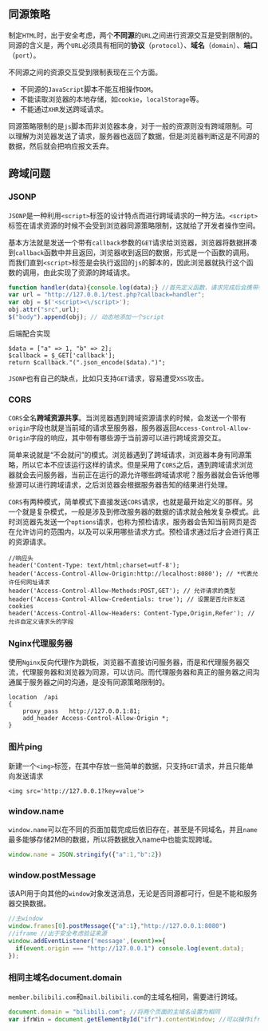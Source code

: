 ## 同源策略

制定`HTML`时，出于安全考虑，两个**不同源**的`URL`之间进行资源交互是受到限制的。同源的含义是，两个`URL`必须具有相同的**协议**（`protocol`）、**域名**（`domain`）、**端口**（`port`）。

不同源之间的资源交互受到限制表现在三个方面。

- 不同源的`JavaScript`脚本不能互相操作`DOM`。
- 不能读取浏览器的本地存储，如`cookie`，`localStorage`等。
- 不能通过`XHR`发送跨域请求。

同源策略限制的是`js`脚本而非浏览器本身，对于一般的资源则没有跨域限制。可以理解为浏览器发送了请求，服务器也返回了数据，但是浏览器判断这是不同源的数据，然后就会把响应报文丢弃。

## 跨域问题

### JSONP

`JSONP`是一种利用`<script>`标签的设计特点而进行跨域请求的一种方法。`<script>`标签在请求资源的时候不会受到浏览器同源策略限制，这就给了开发者操作空间。

基本方法就是发送一个带有`callback`参数的`GET`请求给浏览器，浏览器将数据拼凑到`callback`函数中并且返回，浏览器收到返回的数据，形式是一个函数的调用。而我们直到`<script>`标签是会执行返回的`js`的脚本的，因此浏览器就执行这个函数的调用，由此实现了资源的跨域请求。

```javascript
function handler(data){console.log(data);} //首先定义函数，请求完成后会携带参数调用函数
var url = "http://127.0.0.1/test.php?callback=handler";
var obj = $('<script><\/script>');
obj.attr("src",url);
$("body").append(obj); // 动态地添加一个script
```

后端配合实现

```
$data = ["a" => 1, "b" => 2];
$callback = $_GET['callback'];
return $callback."(".json_encode($data).")";
```

`JSONP`也有自己的缺点，比如只支持`GET`请求，容易遭受`XSS`攻击。

### CORS

`CORS`全名**跨域资源共享**。当浏览器遇到跨域资源请求的时候，会发送一个带有`origin`字段也就是当前域的请求至服务器，服务器返回`Access-Control-Allow-Origin`字段的响应，其中带有哪些源于当前源可以进行跨域资源交互。

简单来说就是“不会就问”的模式。浏览器遇到了跨域请求，浏览器本身有同源策略，所以它本不应该运行这样的请求。但是采用了`CORS`之后，遇到跨域请求浏览器就会去问服务器，当前正在运行的源允许哪些跨域请求呢？服务器就会告诉他哪些源可以进行跨域请求，之后浏览器会根据服务器告知的结果进行处理。

`CORS`有两种模式，简单模式下直接发送`CORS`请求，也就是最开始定义的那样。另一个就是复杂模式，一般是涉及到修改服务器的数据的请求就会触发复杂模式。此时浏览器先发送一个`options`请求，也称为预检请求，服务器会告知当前网页是否在允许访问的范围内，以及可以采用哪些请求方式。预检请求通过后才会进行真正的资源请求。

```
//响应头
header('Content-Type: text/html;charset=utf-8');
header('Access-Control-Allow-Origin:http://localhost:8080'); // *代表允许任何网址请求
header('Access-Control-Allow-Methods:POST,GET'); // 允许请求的类型
header('Access-Control-Allow-Credentials: true'); // 设置是否允许发送 cookies
header('Access-Control-Allow-Headers: Content-Type,Origin,Refer'); // 允许自定义请求头的字段 
```

### Nginx代理服务器

使用`Nginx`反向代理作为跳板，浏览器不直接访问服务器，而是和代理服务器交流，代理服务器和浏览器为同源，可以访问。而代理服务器和真正的服务器之间沟通属于服务器之间的沟通，是没有同源策略限制的。

```
location  /api
{
    proxy_pass   http://127.0.0.1:81;
    add_header Access-Control-Allow-Origin *;
}
```

### 图片ping

新建一个`<img>`标签，在其中存放一些简单的数据，只支持`GET`请求，并且只能单向发送请求

```
<img src='http://127.0.0.1?key=value'>
```

### window.name

`window.name`可以在不同的页面加载完成后依旧存在，甚至是不同域名，并且`name`最多能够存储2MB的数据，所以将数据放入name中也能实现跨域。

```javascript
window.name = JSON.stringify({"a":1,"b":2})
```

### window.postMessage

该API用于向其他的`window`对象发送消息，无论是否同源都可行，但是不能和服务器交换数据。

```javascript
//主window
window.frames[0].postMessage({"a":1},"http://127.0.0.1:8080")
//iframe //出于安全考虑验证来源
window.addEventListener('message',(event)=>{
  if(event.origin === "http://127.0.0.1") console.log(event.data);
});
```

### 相同主域名document.domain

`member.bilibili.com`和`mail.bilibili.com`的主域名相同，需要进行跨域。

```javascript
document.domain = "bilibili.com"; //将两个页面的主域名设置为相同
var ifrWin = document.getElementById("ifr").contentWindow; //可以操作iframe
```

